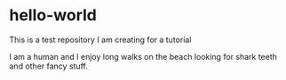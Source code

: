 # hello-world
This is a test repository I am creating for a tutorial

I am a human and I enjoy long walks on the beach looking for shark teeth and other fancy stuff.
